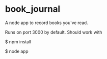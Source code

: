 book_journal
============

A node app to record books you've read.

Runs on port 3000 by default.  Should work with 

$ npm install

$ node app
